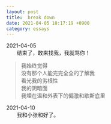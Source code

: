 ```yaml
---
layout: post
title:  break down
date: 2021-04-05 10:17:19 +0900
category: essays
---
```


2021-04-05  
&ensp;&ensp;&ensp;&ensp;结束了，敢来找我，我就骂你！
>我始终觉得  
>没有那个人能完完全全的了解我  
>看光我的劣根性  
>我的阴暗面  
>我埋在温和外表下的偏激和歇斯底里

2021-04-10  
&ensp;&ensp;&ensp;&ensp;我和小张和好了。